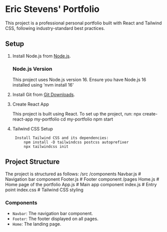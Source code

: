 # Eric Stevens' Portfolio

This project is a professional personal portfolio built with React and Tailwind CSS, following industry-standard best practices.

## Setup

1. Install Node.js from [Node.js](https://nodejs.org/).
    ### Node.js Version

    This project uses Node.js version 16. Ensure you have Node.js 16 installed using 'nvm install 16'

2. Install Git from [Git Downloads](https://git-scm.com/downloads).

3. Create React App

    This project is built using React. To set up the project, run:
        npx create-react-app my-portfolio
        cd my-portfolio
        npm start

4. Tailwind CSS Setup

        Install Tailwind CSS and its dependencies:
            npm install -D tailwindcss postcss autoprefixer
            npx tailwindcss init


## Project Structure

The project is structured as follows:
    /src 
        /components 
            Navbar.js # Navigation bar component 
            Footer.js # Footer component 
        /pages 
            Home.js # Home page of the portfolio 
        App.js # Main app component 
        index.js # Entry point 
        index.css # Tailwind CSS styling

### Components

- `Navbar`: The navigation bar component.
- `Footer`: The footer displayed on all pages.
- `Home`: The landing page.
